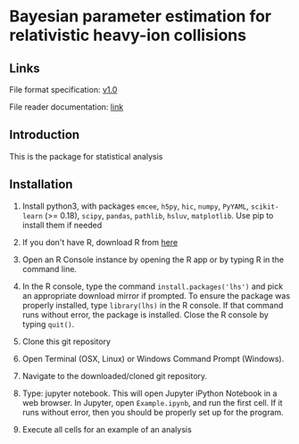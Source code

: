 Bayesian parameter estimation for relativistic heavy-ion collisions
===================================================================


Links
-----

File format specification: [v1.0](https://www.evernote.com/l/ACWFCWrEcPxHPJ3_P0zUT74nuasCoL_DBmY)

File reader documentation: [link](https://www.evernote.com/l/ACXYRePvf2lNirII32b25Wg93rqD0kH1LSs)

[comment]: # (Previous documentation: http://hic-param-est.readthedocs.io/en/latest/ )

[comment]: # (-- Need to double check if everything up to date)



Introduction
------------

This is the package for statistical analysis


Installation
------------

1. Install python3, with packages `emcee`, `h5py`, `hic`, `numpy`, `PyYAML`, `scikit-learn` (>= 0.18), `scipy`, `pandas`, `pathlib`, `hsluv`, `matplotlib`.  Use pip to install them if needed

2. If you don't have R, download R from [here](https://cran.cnr.berkeley.edu/)

3. Open an R Console instance by opening the R app or by typing R in the command line.

4. In the R console, type the command `install.packages('lhs')` and pick an appropriate download mirror if prompted. To ensure the package was properly installed, type `library(lhs)` in the R console. If that command runs without error, the package is installed. Close the R console by typing `quit()`.

5. Clone this git repository

6. Open Terminal (OSX, Linux) or Windows Command Prompt (Windows).

7. Navigate to the downloaded/cloned git repository.

8. Type: jupyter notebook. This will open Jupyter iPython Notebook in a web browser.
In Jupyter, open `Example.ipynb`, and run the first cell. If it runs without error, then you should be properly set up for the program.

9. Execute all cells for an example of an analysis



